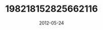 ---
title: "198218152825662116"
image: "2012-05-24 18.51.06 198218152825662116_46248401"
date: "2012-05-24"
type: "photo"
---